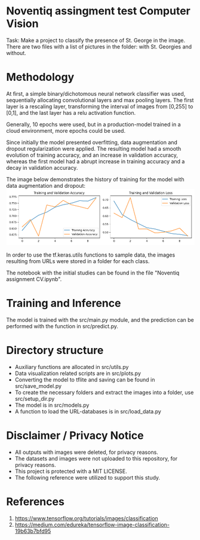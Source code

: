 # Noventiq assingment test Computer Vision

Task: Make a project to classify the presence of St. George in the image.
There are two files with a list of pictures in the folder: with St. Georgies and without.

# Methodology

At first, a simple binary/dichotomous neural network classifier was used, sequentially allocating convolutional layers and max pooling layers. The first layer is a rescaling layer, transforming the interval of images from [0,255] to [0,1], and the last layer has a relu activation function.

Generally, 10 epochs were used, but in a production-model trained in a cloud environment, more epochs could be used.

Since initially the model presented overfitting, data augmentation and dropout regularization were applied. The resulting model had a smooth evolution of training accuracy, and an increase in validation accuracy, whereas the first model had a abrupt increase in training accuracy and a decay in validation accuracy.

The image below demonstrates the history of training for the model with data augmentation and dropout:
![](history.png)

In order to use the tf.keras.utils functions to sample data, the images resulting from URLs were stored in a folder for each class.

The notebook with the initial studies can be found in the file "Noventiq assignment CV.ipynb".

# Training and Inference

The model is trained with the src/main.py module, and the prediction can be performed with the function in src/predict.py.

# Directory structure
- Auxiliary functions are allocated in src/utils.py
- Data visualization related scripts are in src/plots.py
- Converting the model to tflite and saving can be found in src/save_model.py
- To create the necessary folders and extract the images into a folder, use src/setup_dir.py
- The model is in src/models.py
- A function to load the URL-databases is in src/load_data.py

# Disclaimer / Privacy Notice
- All outputs with images were deleted, for privacy reasons.
- The datasets and images were not uploaded to this repository, for privacy reasons.
- This project is protected with a MIT LICENSE.
- The following reference were utilized to support this study.

# References

1. https://www.tensorflow.org/tutorials/images/classification
2. https://medium.com/edureka/tensorflow-image-classification-19b63b7bfd95